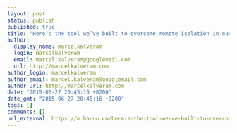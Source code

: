 ```yaml
---
layout: post
status: publish
published: true
title: "Here’s the tool we’ve built to overcome remote isolation in our team"
author:
  display_name: marcelkalveram
  login: marcelkalveram
  email: marcel.kalveram@googlemail.com
  url: http://marcelkalveram.com
author_login: marcelkalveram
author_email: marcel.kalveram@googlemail.com
author_url: http://marcelkalveram.com
date: "2015-06-27 20:45:16 +0200"
date_gmt: "2015-06-27 20:45:16 +0200"
tags: []
comments: []
url_external: https://m.hanno.co/here-s-the-tool-we-ve-built-to-overcome-remote-isolation-in-our-team-531a133c8308
---
```

